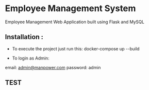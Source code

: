 # Employee Management System
Employee Management Web Application built using Flask and MySQL 


## Installation :
- To execute the project just run this:
docker-compose up --build

- To login as Admin:

email: admin@manpower.com
password: admin 


## TEST
 